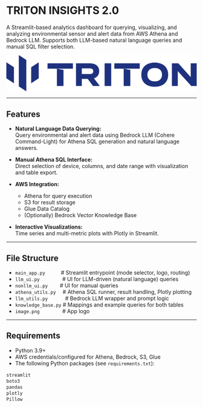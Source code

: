 # TRITON INSIGHTS 2.0

A Streamlit-based analytics dashboard for querying, visualizing, and analyzing environmental sensor and alert data from AWS Athena and Bedrock LLM. Supports both LLM-based natural language queries and manual SQL filter selection.

![Logo](image.png)

---

## Features

- **Natural Language Data Querying:**  
  Query environmental and alert data using Bedrock LLM (Cohere Command-Light) for Athena SQL generation and natural language answers.

- **Manual Athena SQL Interface:**  
  Direct selection of device, columns, and date range with visualization and table export.

- **AWS Integration:**  
  - Athena for query execution  
  - S3 for result storage  
  - Glue Data Catalog  
  - (Optionally) Bedrock Vector Knowledge Base

- **Interactive Visualizations:**  
  Time series and multi-metric plots with Plotly in Streamlit.

---

## File Structure

- `main_app.py`   # Streamlit entrypoint (mode selector, logo, routing)
- `llm_ui.py`     # UI for LLM-driven (natural language) queries
- `nonllm_ui.py`   # UI for manual queries
- `athena_utils.py`  # Athena SQL runner, result handling, Plotly plotting
- `llm_utils.py`    # Bedrock LLM wrapper and prompt logic
- `knowledge_base.py` # Mappings and example queries for both tables
- `image.png`     # App logo

---

## Requirements

- Python 3.9+
- AWS credentials/configured for Athena, Bedrock, S3, Glue
- The following Python packages (see `requirements.txt`):

```text
streamlit
boto3
pandas
plotly
Pillow
